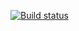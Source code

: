 [![Build status](https://ci.appveyor.com/api/projects/status/g8wrb5pa0fqts3nf?svg=true)](https://ci.appveyor.com/project/RomanZlobin/aqa-homework-2)
